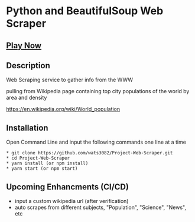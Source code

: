 # Python and BeautifulSoup Web Scraper



## [Play Now](https://quiz-game-liart.vercel.app/)

## Description ##


Web Scraping service to gather info from the WWW

pulling from Wikipedia page containing top city populations of the world by area and density

https://en.wikipedia.org/wiki/World_population



## Installation ##
Open Command Line and input the following commands one line at a time

```
* git clone https://github.com/wats3082/Project-Web-Scraper.git
* cd Project-Web-Scraper
* yarn install (or npm install)
* yarn start (or npm start)
```

## Upcoming Enhancments (CI/CD) ##
* input a custom wikipedia url (after verification)
* auto scrapes from different subjects, "Population", "Science", "News", etc




